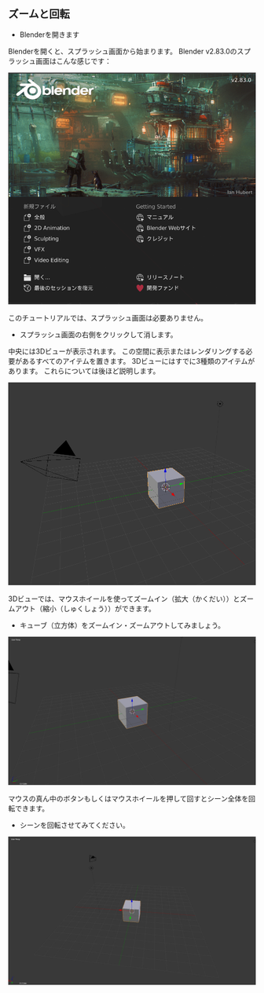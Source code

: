 ## ズームと回転

+ Blenderを開きます

Blenderを開くと、スプラッシュ画面から始まります。 Blender v2.83.0のスプラッシュ画面はこんな感じです：

![スプラッシュ画面](images/splash-screen.png)

このチュートリアルでは、スプラッシュ画面は必要ありません。

+ スプラッシュ画面の右側をクリックして消します。

中央には3Dビューが表示されます。 この空間に表示またはレンダリングする必要があるすべてのアイテムを置きます。 3Dビューにはすでに3種類のアイテムがあります。 これらについては後ほど説明します。

![3Dビュー](images/3d-view.png)

3Dビューでは、マウスホイールを使ってズームイン（拡大（かくだい））とズームアウト（縮小（しゅくしょう））ができます。

+ キューブ（立方体）をズームイン・ズームアウトしてみましょう。

![ズームイン・ズームアウト](images/zoom-in-out.png)

マウスの真ん中のボタンもしくはマウスホイールを押して回すとシーン全体を回転できます。

+ シーンを回転させてみてください。

![シーンの回転](images/rotate-scene.png)